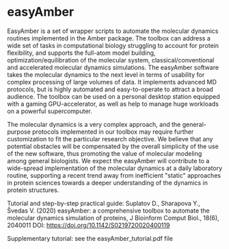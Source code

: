 # easyAmber

EasyAmber is a set of wrapper scripts to automate the molecular dynamics routines implemented in the Amber package. The toolbox can address a wide set of tasks in computational biology struggling to account for protein flexibility, and supports the full-atom model building, optimization/equilibration of the molecular system, classical/conventional and accelerated molecular dynamics simulations. The easyAmber software takes the molecular dynamics to the next level in terms of usability for complex processing of large volumes of data. It implements advanced MD protocols, but is highly automated and easy-to-operate to attract a broad audience. The toolbox can be used on a personal desktop station equipped with a gaming GPU-accelerator, as well as help to manage huge workloads on a powerful supercomputer.

The molecular dynamics is a very complex approach, and the general-purpose protocols implemented in our toolbox may require further customization to fit the particular research objective. We believe that any potential obstacles will be compensated by the overall simplicity of the use of the new software, thus promoting the value of molecular modeling among general biologists. We expect the easyAmber will contribute to a wide-spread implementation of the molecular dynamics at a daily laboratory routine, supporting a recent trend away from inefficient "static" approaches in protein sciences towards a deeper understanding of the dynamics in protein structures.

Tutorial and step-by-step practical guide: Suplatov D., Sharapova Y., Švedas V. (2020) easyAmber: a comprehensive toolbox to automate the molecular dynamics simulation of proteins, J Bioinform Comput Biol., 18(6), 2040011 DOI: https://doi.org/10.1142/S0219720020400119

Supplementary tutorial: see the easyAmber_tutorial.pdf file

